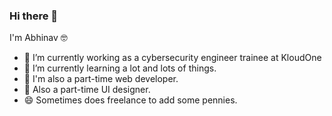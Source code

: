 ### Hi there 👋

I'm Abhinav :nerd_face:

- 🔭 I’m currently working as a cybersecurity engineer trainee at KloudOne
- 🌱 I’m currently learning a lot and lots of things.
- 💬 I'm also a part-time web developer.
- 💬 Also a part-time UI designer.
- 😄 Sometimes does freelance to add some pennies.
<p
![](https://media.giphy.com/media/26xBwdIuRJiAIqHwA/giphy.gif)
 align="center">
 </p>

